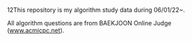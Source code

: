 12This repository is my algorithm study data during 06/01/22~.

All algorithm questions are from BAEKJOON Online Judge (www.acmicpc.net).
